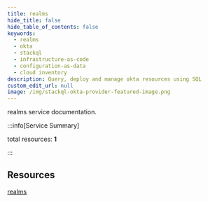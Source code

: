 ```yaml
---
title: realms
hide_title: false
hide_table_of_contents: false
keywords:
  - realms
  - okta
  - stackql
  - infrastructure-as-code
  - configuration-as-data
  - cloud inventory
description: Query, deploy and manage okta resources using SQL
custom_edit_url: null
image: /img/stackql-okta-provider-featured-image.png
---
```


realms service documentation.

:::info[Service Summary]

total resources: __1__  

:::

## Resources
<div class="row">
<div class="providerDocColumn">
<a href="/services/realms/realms/">realms</a>
</div>
<div class="providerDocColumn">

</div>
</div>